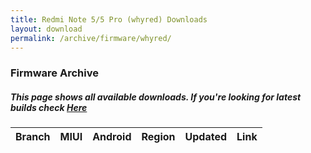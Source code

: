 ```yaml
---
title: Redmi Note 5/5 Pro (whyred) Downloads
layout: download
permalink: /archive/firmware/whyred/
---
```


### Firmware Archive
##### This page shows all available downloads. If you're looking for latest builds check [Here](/firmware/whyred/)


<div class="table-responsive-md" id="table-wrapper">
<table id="firmware" class="compact table table-striped table-hover table-sm">
    <thead class="thead-dark">
        <tr>
            <th>Branch</th>
            <th>MIUI</th>
            <th>Android</th>
            <th>Region</th>
            <th>Updated</th>
            <th>Link</th>
        </tr>
    </thead>
    <script>loadFirmwareDownloads('whyred', 'full')</script>
</table>
</div>
